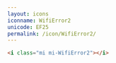 ```yaml
---
layout: icons
iconname: WifiError2
unicode: EF25
permalink: /icon/WifiError2/
---
```


``` html
<i class="mi mi-WifiError2"></i>
```
